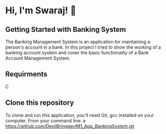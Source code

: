 # Hi, I'm Swaraj! 👋

## Getting Started with Banking System
The Banking Management System is an application for maintaining a person's account in a bank. In this project I tried to show the working of a banking account system and cover the basic functionality of a Bank Account Management System.

## Requirments
C

## Clone this repository
To clone and run this application, you'll need Git,
gcc installed on your computer. 
From your command line:
a https://github.com/DevilBringger/M1_App_BankingSystem.git

